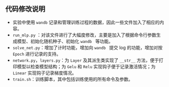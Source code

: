 ## 代码修改说明
- 实验中使用 `wandb` 记录和管理训练过程的数据，因此一些文件加入了相应的内容。
- `run_mlp.py` ：对该文件进行了大幅度修改，主要是加入了根据命令行参数生成模型、初始化随机种子、初始化 `wandb ` 等功能。
- `solve_net.py`：增加了计时功能，增加向 `wandb ` 提交 log 的功能，增加对按 `Epoch` 进行记录的支持。
- `network.py`，`layers.py`：为 `Layer` 及其派生类实现了 `__str__` 方法，便于打印模型以检查模型结构；为 `Gelu` 和 `Relu` 实现钩子便于记录激活情况；为 `Linear` 实现钩子记录梯度情况。
- `train.sh`：训练脚本，其中包括训练使用的所有命令及参数。